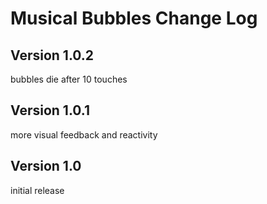 # Musical Bubbles Change Log

## Version 1.0.2

bubbles die after 10 touches

## Version 1.0.1

more visual feedback and reactivity

## Version 1.0

initial release
